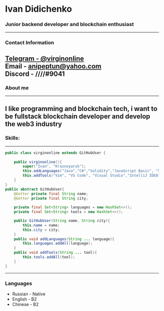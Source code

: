 # Ivan Didichenko
### Junior backend developer and blockchain enthusiast
---
### Contact Information
[Telegram - @virginonline](t.me/virginonline) <br>
Email - anipeptun@yahoo.com <br>
Discord - ////#9041
---

### About me
---
I like programming and blockchain tech, i want to be fullstack blockchain developer and develop the web3 industry
---
### Skills:
---
```java
public class virginonline extends GitHubUser {
    
    public virginonline(){
        super("Ivan", "Krasnoyarsk");
        this.addLanguages("Java","C#","Solidity","JavaScript Basic", "SQL");
        this.addTools("Vim", "VS Code", "Visual Studio","IntelliJ IDEA", "Git");
    }
}
public abstract GitHubUser{
    @Getter private final String name;
    @Getter private final String city;
    
    private final Set<String> languages = new HashSet<>();
    private final Set<String> tools = new HashSet<>();

    public GitHubUser(String name, String city){
        this.name = name;
        this.city = city;
    }
    public void addLanguages(String ... language){
        this.languages.addAll(language);
    }
    public void addTools(String ... tool){
        this.tools.addAll(tool);
    }
}
```
---

### Languages
- Russian \- Native
- English \- B2
- Chinese \- B2